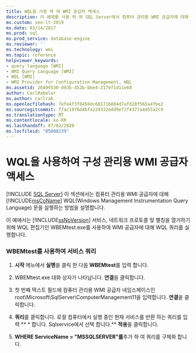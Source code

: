 ```yaml
---
title: WQL을 사용 하 여 WMI 공급자 액세스
description: 이 예제를 사용 하 여 SQL Server에서 컴퓨터 관리용 WMI 공급자에 대해 WMI(Windows Management Instrumentation) 쿼리 언어 문을 실행 하는 방법을 확인할 수 있습니다.
ms.custom: seo-lt-2019
ms.date: 03/14/2017
ms.prod: sql
ms.prod_service: database-engine
ms.reviewer: ''
ms.technology: wmi
ms.topic: reference
helpviewer_keywords:
- query language [WMI]
- WMI Query Language [WMI]
- WQL [WMI]
- WMI Provider for Configuration Management, WQL
ms.assetid: 26499530-d93b-452b-bbe4-217ef1d11e68
author: CarlRabeler
ms.author: carlrab
ms.openlocfilehash: 7efe4f3f8456dc68171b804d7afd28f565a4fbe2
ms.sourcegitcommit: f7ac1976d4bfa224332edd9ef2f4377a4d55a2c9
ms.translationtype: MT
ms.contentlocale: ko-KR
ms.lasthandoff: 07/02/2020
ms.locfileid: "85888239"
---
```

# <a name="access-wmi-provider-for-configuration-management-using-wql"></a>WQL을 사용하여 구성 관리용 WMI 공급자 액세스
[!INCLUDE [SQL Server](../../includes/applies-to-version/sqlserver.md)]
  이 섹션에서는 컴퓨터 관리용 WMI 공급자에 대해 [!INCLUDE[msCoName](../../includes/msconame-md.md)] WQL(Windows Management Instrumentation Query Language) 문을 실행하는 방법을 설명합니다.  
  
 이 예에서는 [!INCLUDE[ssNoVersion](../../includes/ssnoversion-md.md)] 서비스, 네트워크 프로토콜 및 별칭을 열거하기 위해 WQL 편집기인 WBEMtest.exe를 사용하여 WMI 공급자에 대해 WQL 쿼리를 실행합니다.  
  
### <a name="querying-services-using-wbemtest"></a>WBEMtest를 사용하여 서비스 쿼리  
  
1.  **시작** 메뉴에서 **실행**을 클릭 한 다음 **WBEMtest**를 입력 합니다.  
  
2.  WBEMtest.exe 대화 상자가 나타납니다. **연결**을 클릭합니다.  
  
3.  첫 번째 텍스트 필드에 컴퓨터 관리용 WMI 공급자 네임스페이스인 root\Microsoft\SqlServer\ComputerManagement11을 입력합니다. **연결**을 클릭합니다.  
  
4.  **쿼리**를 클릭합니다. 로컬 컴퓨터에서 실행 중인 현재 서비스를 반환 하는 쿼리를 입력 ** \* 합니다. Sqlservice에서 선택 합니다.** **적용**을 클릭합니다.  
  
5.  **WHERE ServiceName = "MSSQLSERVER"를**추가 하 여 쿼리를 구체화 합니다.  
  
  
